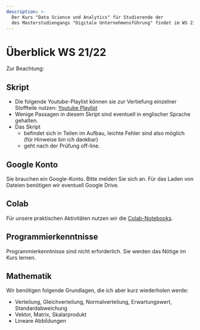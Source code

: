 ```yaml
---
description: >-
  Der Kurs "Data Science und Analytics" für Studierende der
  des Masterstudiengangs "Digitale Unternehmensführung" findet im WS 21/22 an der HAW Landshut statt.
---
```


# Überblick WS 21/22

Zur Beachtung:

## Skript

- Die folgende Youtube-Playlist können sie zur Vertiefung einzelner Stoffteile nutzen: [Youtube Playlist](https://youtube.com/playlist?list=PLfGN40VwjduJPvtP9QUjC0rjM6-ePT9bg)
- Wenige Passagen in diesem Skript sind eventuell in englischer Sprache gehalten.
- Das Skript 
  - befindet sich in Teilen im Aufbau, leichte Fehler sind also möglich (für Hinweise bin ich dankbar)
  - geht nach der Prüfung off-line.



## Google Konto

Sie brauchen ein Google-Konto. Bitte melden Sie sich an. Für das Laden von Dateien benötigen wir eventuell Google Drive.



## Colab

Für unsere praktischen Aktivitäten nutzen wir die [Colab-Notebooks](https://colab.research.google.com/). 



## Programmierkenntnisse

Programmierkenntnisse sind nicht erforderlich. Sie werden das Nötige im Kurs lernen.



## Mathematik

Wir benötigen folgende Grundlagen, die ich aber kurz wiederholen werde:

- Verteilung, Gleichverteilung, Normalverteilung, Erwartungswert, Standardabweichung
- Vektor, Matrix, Skalarprodukt
- Lineare Abbildungen
